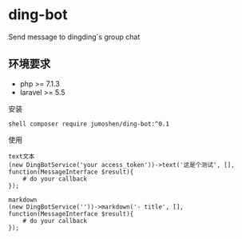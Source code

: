 # ding-bot
Send message to dingding`s group chat

## 环境要求

- php >= 7.1.3
- laravel >= 5.5

安装

``
shell
composer require jumoshen/ding-bot:^0.1
``

使用

```
text文本
(new DingBotService('your access_token'))->text('这是个测试', [], function(MessageInterface $result){
    # do your callback
});

markdown
(new DingBotService(''))->markdown('- title', [], function(MessageInterface $result){
    # do your callback
});
```